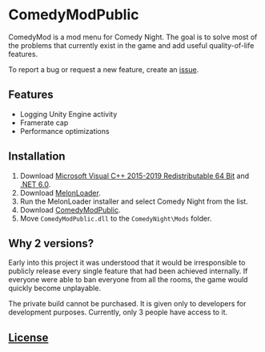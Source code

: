 # ComedyModPublic

ComedyMod is a mod menu for Comedy Night. The goal is to solve most of the problems that currently exist in the game and add useful quality-of-life features.

To report a bug or request a new feature, create an [issue](https://github.com/BlueLobsterMods/ComedyModPublic/issues).

## Features

- Logging Unity Engine activity
- Framerate cap
- Performance optimizations

## Installation

1. Download [Microsoft Visual C++ 2015-2019 Redistributable 64 Bit](https://aka.ms/vs/16/release/vc_redist.x64.exe) and [.NET 6.0](https://download.visualstudio.microsoft.com/download/pr/396abf58-60df-4892-b086-9ed9c7a914ba/eb344c08fa7fc303f46d6905a0cb4ea3/dotnet-sdk-6.0.428-win-x64.exe).
2. Download [MelonLoader](https://github.com/LavaGang/MelonLoader.Installer/releases/latest/download/MelonLoader.Installer.exe).
3. Run the MelonLoader installer and select Comedy Night from the list.
4. Download [ComedyModPublic](https://github.com/BlueLobsterMods/ComedyModPublic/releases).
5. Move `ComedyModPublic.dll` to the `ComedyNight\Mods` folder.

## Why 2 versions?

Early into this project it was understood that it would be irresponsible to publicly release every single feature that had been achieved internally. If everyone were able to ban everyone from all the rooms, the game would quickly become unplayable.

The private build cannot be purchased. It is given only to developers for development purposes. Currently, only 3 people have access to it.

## [License](https://github.com/BlueLobsterMods/ComedyModPublic/blob/main/LICENSE)
